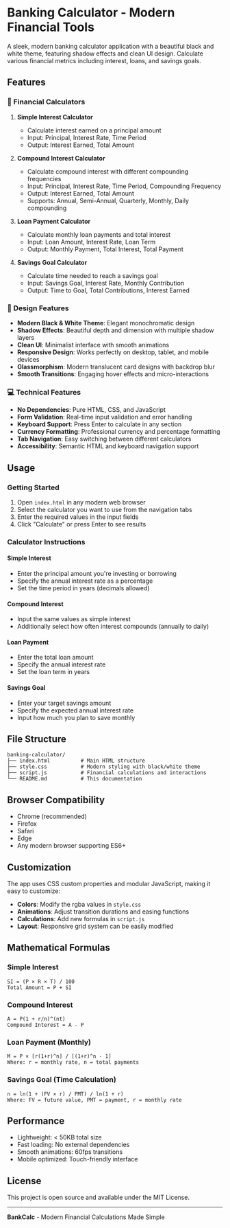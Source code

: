 # Banking Calculator - Modern Financial Tools

A sleek, modern banking calculator application with a beautiful black and white theme, featuring shadow effects and clean UI design. Calculate various financial metrics including interest, loans, and savings goals.

## Features

### 🏦 Financial Calculators

1. **Simple Interest Calculator**
   - Calculate interest earned on a principal amount
   - Input: Principal, Interest Rate, Time Period
   - Output: Interest Earned, Total Amount

2. **Compound Interest Calculator**
   - Calculate compound interest with different compounding frequencies
   - Input: Principal, Interest Rate, Time Period, Compounding Frequency
   - Output: Interest Earned, Total Amount
   - Supports: Annual, Semi-Annual, Quarterly, Monthly, Daily compounding

3. **Loan Payment Calculator**
   - Calculate monthly loan payments and total interest
   - Input: Loan Amount, Interest Rate, Loan Term
   - Output: Monthly Payment, Total Interest, Total Payment

4. **Savings Goal Calculator**
   - Calculate time needed to reach a savings goal
   - Input: Savings Goal, Interest Rate, Monthly Contribution
   - Output: Time to Goal, Total Contributions, Interest Earned

### 🎨 Design Features

- **Modern Black & White Theme**: Elegant monochromatic design
- **Shadow Effects**: Beautiful depth and dimension with multiple shadow layers
- **Clean UI**: Minimalist interface with smooth animations
- **Responsive Design**: Works perfectly on desktop, tablet, and mobile devices
- **Glassmorphism**: Modern translucent card designs with backdrop blur
- **Smooth Transitions**: Engaging hover effects and micro-interactions

### 💻 Technical Features

- **No Dependencies**: Pure HTML, CSS, and JavaScript
- **Form Validation**: Real-time input validation and error handling
- **Keyboard Support**: Press Enter to calculate in any section
- **Currency Formatting**: Professional currency and percentage formatting
- **Tab Navigation**: Easy switching between different calculators
- **Accessibility**: Semantic HTML and keyboard navigation support

## Usage

### Getting Started

1. Open `index.html` in any modern web browser
2. Select the calculator you want to use from the navigation tabs
3. Enter the required values in the input fields
4. Click "Calculate" or press Enter to see results

### Calculator Instructions

#### Simple Interest
- Enter the principal amount you're investing or borrowing
- Specify the annual interest rate as a percentage
- Set the time period in years (decimals allowed)

#### Compound Interest
- Input the same values as simple interest
- Additionally select how often interest compounds (annually to daily)

#### Loan Payment
- Enter the total loan amount
- Specify the annual interest rate
- Set the loan term in years

#### Savings Goal
- Enter your target savings amount
- Specify the expected annual interest rate
- Input how much you plan to save monthly

## File Structure

```
banking-calculator/
├── index.html          # Main HTML structure
├── style.css           # Modern styling with black/white theme
├── script.js           # Financial calculations and interactions
└── README.md           # This documentation
```

## Browser Compatibility

- Chrome (recommended)
- Firefox
- Safari
- Edge
- Any modern browser supporting ES6+

## Customization

The app uses CSS custom properties and modular JavaScript, making it easy to customize:

- **Colors**: Modify the rgba values in `style.css`
- **Animations**: Adjust transition durations and easing functions
- **Calculations**: Add new formulas in `script.js`
- **Layout**: Responsive grid system can be easily modified

## Mathematical Formulas

### Simple Interest
```
SI = (P × R × T) / 100
Total Amount = P + SI
```

### Compound Interest
```
A = P(1 + r/n)^(nt)
Compound Interest = A - P
```

### Loan Payment (Monthly)
```
M = P × [r(1+r)^n] / [(1+r)^n - 1]
Where: r = monthly rate, n = total payments
```

### Savings Goal (Time Calculation)
```
n = ln(1 + (FV × r) / PMT) / ln(1 + r)
Where: FV = future value, PMT = payment, r = monthly rate
```

## Performance

- Lightweight: < 50KB total size
- Fast loading: No external dependencies
- Smooth animations: 60fps transitions
- Mobile optimized: Touch-friendly interface

## License

This project is open source and available under the MIT License.

---

**BankCalc** - Modern Financial Calculations Made Simple
